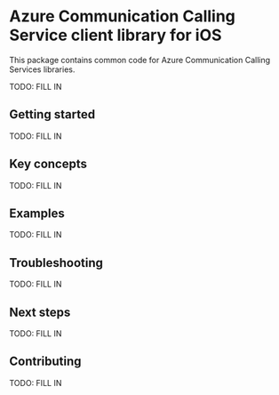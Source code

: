# Azure Communication Calling Service client library for iOS

This package contains common code for Azure Communication Calling Services libraries.

TODO: FILL IN

## Getting started

TODO: FILL IN

## Key concepts

TODO: FILL IN

## Examples

TODO: FILL IN

## Troubleshooting

TODO: FILL IN

## Next steps

TODO: FILL IN

## Contributing

TODO: FILL IN
